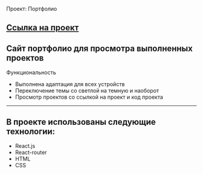Проект: Портфолио

[Ссылка на проект](http://itleiman.ru/)
---
Сайт портфолио для просмотра выполненных проектов
---
Функциональность

+ Выполнена адаптация для всех устройств
+ Переключение темы со светлой на темную и наоборот
+ Просмотр проектов со ссылкой на проект и код проекта

---
## В проекте использованы следующие технологии:

+ React.js
+ React-router
+ HTML
+ CSS

